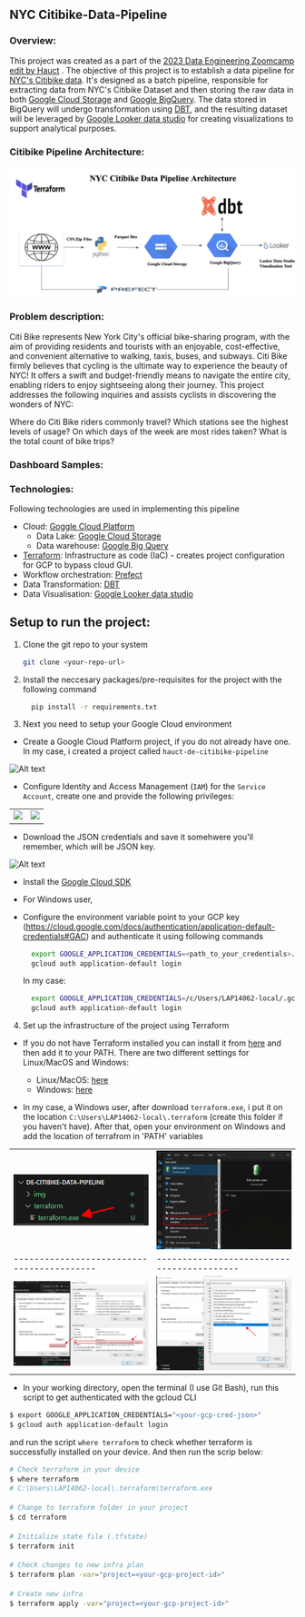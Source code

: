 ## NYC Citibike-Data-Pipeline

### Overview:

This project was created as a part of the [2023 Data Engineering Zoomcamp edit by Hauct](https://github.com/hauct/de-zoomcamp.git) . The objective of this project is to establish a data pipeline for [NYC's Citibike data](https://s3.amazonaws.com/tripdata/index.html). It's designed as a batch pipeline, responsible for extracting data from NYC's Citibike Dataset and then storing the raw data in both [Google Cloud Storage](https://cloud.google.com/storage) and [Google BigQuery](https://cloud.google.com/bigquery). The data stored in BigQuery will undergo transformation using [DBT](https://www.getdbt.com/), and the resulting dataset will be leveraged by [Google Looker data studio](https://lookerstudio.google.com/u/0/navigation/reporting) for creating visualizations to support analytical purposes.

### Citibike Pipeline Architecture:

![image](img/project-pipeline-architecture.png)

### Problem description:

Citi Bike represents New York City's official bike-sharing program, with the aim of providing residents and tourists with an enjoyable, cost-effective, and convenient alternative to walking, taxis, buses, and subways. Citi Bike firmly believes that cycling is the ultimate way to experience the beauty of NYC! It offers a swift and budget-friendly means to navigate the entire city, enabling riders to enjoy sightseeing along their journey.
This project addresses the following inquiries and assists cyclists in discovering the wonders of NYC:

Where do Citi Bike riders commonly travel?
Which stations see the highest levels of usage?
On which days of the week are most rides taken?
What is the total count of bike trips?

### Dashboard Samples: 


### Technologies:

Following technologies are used in implementing this pipeline

* Cloud: [Goggle Cloud Platform](https://cloud.google.com/)
  * Data Lake: [Google Cloud Storage](https://cloud.google.com/storage)
  * Data warehouse: [Google Big Query](https://cloud.google.com/bigquery)
* [Terraform](https://www.terraform.io/): Infrastructure as code (IaC) - creates project configuration for GCP to bypass cloud GUI.
* Workflow orchestration: [Prefect](https://www.prefect.io/)
* Data Transformation: [DBT](https://www.getdbt.com/)
* Data Visualisation: [Google Looker data studio](https://lookerstudio.google.com/u/0/navigation/reporting)

## Setup to run the project:

1. Clone the  git repo to your system
   ```bash
   git clone <your-repo-url>
   ```

2. Install the neccesary packages/pre-requisites for the project with the following command

   ```bash
     pip install -r requirements.txt
    ```

3. Next you need to setup your Google Cloud environment

- Create a Google Cloud Platform project, if you do not already have one. In my case, i created a project called `hauct-de-citibike-pipeline`

![Alt text](img/gcp-create-project.png)

- Configure Identity and Access Management (`IAM`) for the `Service Account`, create one and provide the following privileges: 

<table>
<tr><td>
<img src="img/gcp-create-serviceaccount1.png">
</td><td>
<img src="img/gcp-create-serviceaccount2.png">
</td></tr>
</table>

- Download the JSON credentials and save it somehwere you'll remember, which will be JSON key.

![Alt text](img/gcp-create-credkey.png)

- Install the [Google Cloud SDK](https://cloud.google.com/sdk/docs/install-sdk)

- For Windows user, 

- Configure the environment variable point to your GCP key (https://cloud.google.com/docs/authentication/application-default-credentials#GAC) and authenticate it using following commands

   ```bash
     export GOOGLE_APPLICATION_CREDENTIALS=<path_to_your_credentials>.json
     gcloud auth application-default login
   ```

    In my case:

   ```bash
     export GOOGLE_APPLICATION_CREDENTIALS=/c/Users/LAP14062-local/.gc/hauct-de-citibike-pipeline-0e76bd9c4f04.json
     gcloud auth application-default login
   ```

4. Set up the infrastructure of the project using Terraform

- If you do not have Terraform installed you can install it from [here](https://developer.hashicorp.com/terraform/downloads) and then add it to your PATH. There are two different settings for Linux/MacOS and Windows:
    - Linux/MacOS: [here](https://www.youtube.com/watch?v=ViMwnReV1A8&ab_channel=TobiasAbdon)
    - Windows: [here](https://www.youtube.com/watch?v=0qBoYu7x8mI&ab_channel=roseindiatutorials)

- In my case, a Windows user, after download `terraform.exe`, i put it on the location `C:\Users\LAP14062-local\.terraform` (create this folder if you haven't have). After that, open your environment on Windows and add the location of terrafrom in 'PATH' variables

|                                          |                                          |
|------------------------------------------|------------------------------------------|
| ![Alt text](img/terraform-setting-1.png) | ![Alt text](img/terraform-setting-2.png) |
|------------------------------------------|------------------------------------------|
| ![Alt text](img/terraform-setting-3.png) | ![Alt text](img/terraform-setting-4.png) |

- In your working directory, open the terminal (I use Git Bash), run this script to get authenticated with the gcloud CLI 

```bash
$ export GOOGLE_APPLICATION_CREDENTIALS="<your-gcp-cred-json>"
$ gcloud auth application-default login
```




and run the script `where terraform` to check whether terraform is successfully installed on your device. And then run the scrip below:

```bash
# Check terraform in your device
$ where terraform
# C:\Users\LAP14062-local\.terraform\terraform.exe

# Change to terraform folder in your project
$ cd terraform

# Initialize state file (.tfstate)
$ terraform init

# Check changes to new infra plan
$ terraform plan -var="project=<your-gcp-project-id>"

# Create new infra
$ terraform apply -var="project=<your-gcp-project-id>"
```























